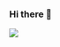 ### Hi there 👋


![](https://user-images.githubusercontent.com/42751011/178177659-4de2a5b3-7fe6-40d5-afd9-b0a7f886d2f3.PNG)
